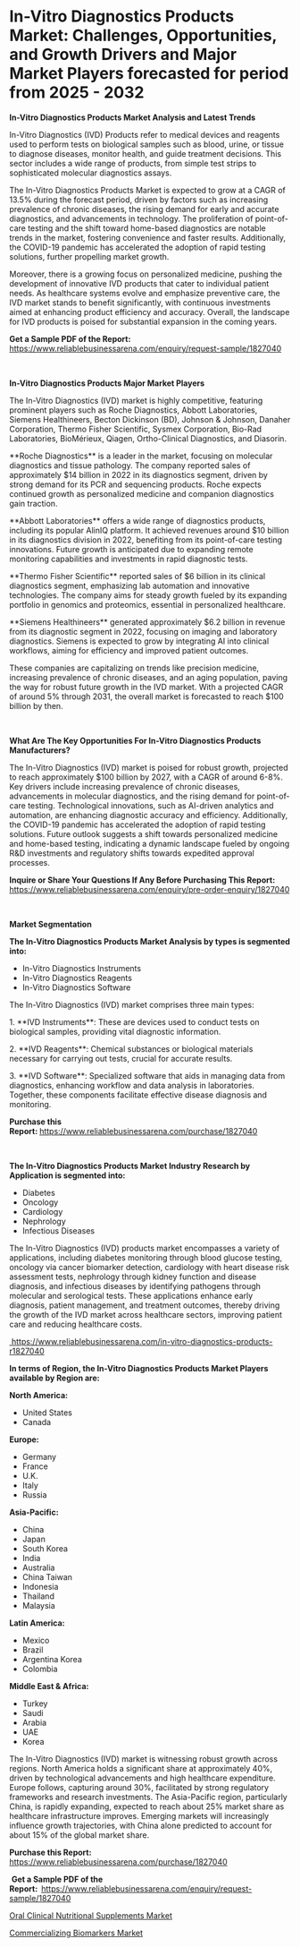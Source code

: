 <p><h1>In-Vitro Diagnostics Products Market: Challenges, Opportunities, and Growth Drivers and Major Market Players forecasted for period from 2025 - 2032</h1></p><p><strong>In-Vitro Diagnostics Products Market Analysis and Latest Trends</strong></p>
<p><p>In-Vitro Diagnostics (IVD) Products refer to medical devices and reagents used to perform tests on biological samples such as blood, urine, or tissue to diagnose diseases, monitor health, and guide treatment decisions. This sector includes a wide range of products, from simple test strips to sophisticated molecular diagnostics assays.</p><p>The In-Vitro Diagnostics Products Market is expected to grow at a CAGR of 13.5% during the forecast period, driven by factors such as increasing prevalence of chronic diseases, the rising demand for early and accurate diagnostics, and advancements in technology. The proliferation of point-of-care testing and the shift toward home-based diagnostics are notable trends in the market, fostering convenience and faster results. Additionally, the COVID-19 pandemic has accelerated the adoption of rapid testing solutions, further propelling market growth.</p><p>Moreover, there is a growing focus on personalized medicine, pushing the development of innovative IVD products that cater to individual patient needs. As healthcare systems evolve and emphasize preventive care, the IVD market stands to benefit significantly, with continuous investments aimed at enhancing product efficiency and accuracy. Overall, the landscape for IVD products is poised for substantial expansion in the coming years.</p></p>
<p><strong>Get a Sample PDF of the Report:&nbsp;</strong> <a href="https://www.reliablebusinessarena.com/enquiry/request-sample/1827040?utm_campaign=2187&utm_medium=2&utm_source=Github&utm_content=ia&utm_term=09032025&utm_id=in-vitro-diagnostics-products">https://www.reliablebusinessarena.com/enquiry/request-sample/1827040</a></p>
<p>&nbsp;</p>
<p><strong>In-Vitro Diagnostics Products Major Market Players</strong></p>
<p><p>The In-Vitro Diagnostics (IVD) market is highly competitive, featuring prominent players such as Roche Diagnostics, Abbott Laboratories, Siemens Healthineers, Becton Dickinson (BD), Johnson & Johnson, Danaher Corporation, Thermo Fisher Scientific, Sysmex Corporation, Bio-Rad Laboratories, BioMérieux, Qiagen, Ortho-Clinical Diagnostics, and Diasorin.</p><p>**Roche Diagnostics** is a leader in the market, focusing on molecular diagnostics and tissue pathology. The company reported sales of approximately $14 billion in 2022 in its diagnostics segment, driven by strong demand for its PCR and sequencing products. Roche expects continued growth as personalized medicine and companion diagnostics gain traction.</p><p>**Abbott Laboratories** offers a wide range of diagnostics products, including its popular AlinIQ platform. It achieved revenues around $10 billion in its diagnostics division in 2022, benefiting from its point-of-care testing innovations. Future growth is anticipated due to expanding remote monitoring capabilities and investments in rapid diagnostic tests.</p><p>**Thermo Fisher Scientific** reported sales of $6 billion in its clinical diagnostics segment, emphasizing lab automation and innovative technologies. The company aims for steady growth fueled by its expanding portfolio in genomics and proteomics, essential in personalized healthcare.</p><p>**Siemens Healthineers** generated approximately $6.2 billion in revenue from its diagnostic segment in 2022, focusing on imaging and laboratory diagnostics. Siemens is expected to grow by integrating AI into clinical workflows, aiming for efficiency and improved patient outcomes.</p><p>These companies are capitalizing on trends like precision medicine, increasing prevalence of chronic diseases, and an aging population, paving the way for robust future growth in the IVD market. With a projected CAGR of around 5% through 2031, the overall market is forecasted to reach $100 billion by then.</p></p>
<p>&nbsp;</p>
<p><strong>What Are The Key Opportunities For In-Vitro Diagnostics Products Manufacturers?</strong></p>
<p><p>The In-Vitro Diagnostics (IVD) market is poised for robust growth, projected to reach approximately $100 billion by 2027, with a CAGR of around 6-8%. Key drivers include increasing prevalence of chronic diseases, advancements in molecular diagnostics, and the rising demand for point-of-care testing. Technological innovations, such as AI-driven analytics and automation, are enhancing diagnostic accuracy and efficiency. Additionally, the COVID-19 pandemic has accelerated the adoption of rapid testing solutions. Future outlook suggests a shift towards personalized medicine and home-based testing, indicating a dynamic landscape fueled by ongoing R&D investments and regulatory shifts towards expedited approval processes.</p></p>
<p><strong>Inquire or Share Your Questions If Any Before Purchasing This Report:</strong> <a href="https://www.reliablebusinessarena.com/enquiry/pre-order-enquiry/1827040?utm_campaign=2187&utm_medium=2&utm_source=Github&utm_content=ia&utm_term=09032025&utm_id=in-vitro-diagnostics-products">https://www.reliablebusinessarena.com/enquiry/pre-order-enquiry/1827040</a></p>
<p>&nbsp;</p>
<p><strong>Market Segmentation</strong></p>
<p><strong>The In-Vitro Diagnostics Products Market Analysis by types is segmented into:</strong></p>
<p><ul><li>In-Vitro Diagnostics Instruments</li><li>In-Vitro Diagnostics Reagents</li><li>In-Vitro Diagnostics Software</li></ul></p>
<p><p>The In-Vitro Diagnostics (IVD) market comprises three main types: </p><p>1. **IVD Instruments**: These are devices used to conduct tests on biological samples, providing vital diagnostic information.</p><p>2. **IVD Reagents**: Chemical substances or biological materials necessary for carrying out tests, crucial for accurate results.</p><p>3. **IVD Software**: Specialized software that aids in managing data from diagnostics, enhancing workflow and data analysis in laboratories. Together, these components facilitate effective disease diagnosis and monitoring.</p></p>
<p><strong>Purchase this Report:&nbsp;</strong><a href="https://www.reliablebusinessarena.com/purchase/1827040?utm_campaign=2187&utm_medium=2&utm_source=Github&utm_content=ia&utm_term=09032025&utm_id=in-vitro-diagnostics-products">https://www.reliablebusinessarena.com/purchase/1827040</a></p>
<p>&nbsp;</p>
<p><strong>The In-Vitro Diagnostics Products Market Industry Research by Application is segmented into:</strong></p>
<p><ul><li>Diabetes</li><li>Oncology</li><li>Cardiology</li><li>Nephrology</li><li>Infectious Diseases</li></ul></p>
<p><p>The In-Vitro Diagnostics (IVD) products market encompasses a variety of applications, including diabetes monitoring through blood glucose testing, oncology via cancer biomarker detection, cardiology with heart disease risk assessment tests, nephrology through kidney function and disease diagnosis, and infectious diseases by identifying pathogens through molecular and serological tests. These applications enhance early diagnosis, patient management, and treatment outcomes, thereby driving the growth of the IVD market across healthcare sectors, improving patient care and reducing healthcare costs.</p></p>
<p><a href="https://www.reliablebusinessarena.com/in-vitro-diagnostics-products-r1827040?utm_campaign=2187&utm_medium=2&utm_source=Github&utm_content=ia&utm_term=09032025&utm_id=in-vitro-diagnostics-products">&nbsp;https://www.reliablebusinessarena.com/in-vitro-diagnostics-products-r1827040</a></p>
<p><strong>In terms of Region, the In-Vitro Diagnostics Products Market Players available by Region are:</strong></p>
<p>
    <p> <strong> North America: </strong>
        <ul>
            <li>United States</li>
            <li>Canada</li>
        </ul>
        </p> 
    <p> <strong> Europe: </strong>
        <ul>
            <li>Germany</li>
            <li>France</li>
            <li>U.K.</li>
            <li>Italy</li>
            <li>Russia</li>
        </ul>
        </p> 
    <p> <strong> Asia-Pacific: </strong>
        <ul>
            <li>China</li>
            <li>Japan</li>
            <li>South Korea</li>
            <li>India</li>
            <li>Australia</li>
            <li>China Taiwan</li>
            <li>Indonesia</li>
            <li>Thailand</li>
            <li>Malaysia</li>
        </ul>
        </p> 
    <p> <strong> Latin America: </strong>
        <ul>
            <li>Mexico</li>
            <li>Brazil</li>
            <li>Argentina Korea</li>
            <li>Colombia</li>
        </ul>
        </p> 
    <p> <strong> Middle East & Africa: </strong>
        <ul>
            <li>Turkey</li>
            <li>Saudi</li>
            <li>Arabia</li>
            <li>UAE</li>
            <li>Korea</li>
        </ul>
    </p>
    </p>
<p><p>The In-Vitro Diagnostics (IVD) market is witnessing robust growth across regions. North America holds a significant share at approximately 40%, driven by technological advancements and high healthcare expenditure. Europe follows, capturing around 30%, facilitated by strong regulatory frameworks and research investments. The Asia-Pacific region, particularly China, is rapidly expanding, expected to reach about 25% market share as healthcare infrastructure improves. Emerging markets will increasingly influence growth trajectories, with China alone predicted to account for about 15% of the global market share.</p></p>
<p><strong>Purchase this Report: </strong><a href="https://www.reliablebusinessarena.com/purchase/1827040?utm_campaign=2187&utm_medium=2&utm_source=Github&utm_content=ia&utm_term=09032025&utm_id=in-vitro-diagnostics-products">https://www.reliablebusinessarena.com/purchase/1827040</a></p>
<p>&nbsp;<strong>Get a Sample PDF of the Report:&nbsp;&nbsp;</strong><a href="https://www.reliablebusinessarena.com/enquiry/request-sample/1827040?utm_campaign=2187&utm_medium=2&utm_source=Github&utm_content=ia&utm_term=09032025&utm_id=in-vitro-diagnostics-products">https://www.reliablebusinessarena.com/enquiry/request-sample/1827040</a></p>
<p><strong></strong></p>
<p><p><a href="https://github.com/gulaimolin/Market-Research-Report-List-7/blob/main/oral-clinical-nutritional-supplements-market.md?utm_campaign=2187&utm_medium=2&utm_source=Github&utm_content=ia&utm_term=09032025&utm_id=in-vitro-diagnostics-products">Oral Clinical Nutritional Supplements Market</a></p><p><a href="https://github.com/mauripalmi/Market-Research-Report-List-6/blob/main/commercializing-biomarkers-market.md?utm_campaign=2187&utm_medium=2&utm_source=Github&utm_content=ia&utm_term=09032025&utm_id=in-vitro-diagnostics-products">Commercializing Biomarkers Market</a></p></p>